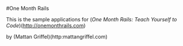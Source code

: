 #One Month Rails

This is the sample applications for
(*One Month Rails: Teach Yourself to Code*)(http://onemonthrails.com)

by (Mattan Griffel)(http:mattangriffel.com)
